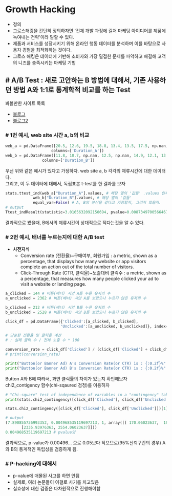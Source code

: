 # Growth Hacking
- 정의
- 그로스해킹을 간단히 정의하자면 '전체 개발 과정에 걸쳐 마케팅 아이디어를 제품에 녹여내는 전략'이라 말할 수 있다. 
- 제품과 서비스를 성장시키기 위해 온라인 행동 데이터를 분석하며 이를 바탕으로 사용자 경험을 최적화하는 것이다.
- 그로스 해킹은 데이터에 기반해 소비자와 가장 밀접한 문제를 파악하고 해결해 고객의 니즈를 충족시키는 마케팅 기법

## # A/B Test : 새로 고안하는 B 방법에 대해서, 기존 사용하던 방법 A와 1:1로 통계학적 비교를 하는 Test

봐볼만한 사이트 목록
- [블로그](https://spoqa.github.io/2012/05/15/ab-testing-basic.html)
- [블로그2](https://statkclee.github.io/statistics/stat-ab-testing.html)

### # 1번 예시, web site 시간 a, b의 비교

```python
web_a = pd.DataFrame([20.5, 12.6, 19.5, 18.8, 13.4, 13.5, 17.5, np.nan, 12.8, 17.8, np.nan, 23.1, 10.6, np.nan, 11.5], 
                    columns=['Duration_A'])
web_b = pd.DataFrame([11.8, 10.7, np.nan, 12.5, np.nan, 14.9, 12.1, 13.9, 10.3, 9.0, 13.3, 12.4, 12.5], 
                columns=['Duration_B'])
```

우선 위와 같은 예시가 있다고 가정하자. web site a, b 각각의 체류시간에 대한 데이터다.  
그리고, 이 두 데이터에 대해서, 독립표본 t-test를 한 결과를 보자  
   
```python
stats.ttest_ind(web_a["Duration_A"].values, # 해당 열의 '값들' .values 안써도 됨 (Null, 한글 없어서 괜춚)
            web_b["Duration_B"].values, # 해당 열의 '값들'
            equal_var=False) # A, B의 분산을 같다고 가정할지, 그러지 않을지.
# output
Ttest_indResult(statistic=3.0165632092150694, pvalue=0.008734970056646718)
```

결과적으로 봤을때, B에서의 체류시간이 상대적으로 적다는것을 알 수 있다.

### # 2번 예시, 배너를 누르는지에 대한 A/B test

- **사전지식**  
    - Conversion rate (전환율)~구매여부, 회원가입 : a metric, shown as a percentage, that displays how many website or app visitors complete an action out of the total number of visitors.  
    - Click-Through Rate (CTR, 클릭율)~노출대비 클릭수 : a metric, shown as a percentage, that measures how many people clicked your ad to visit a website or landing page.


```python
a_clicked = 144 # 버튼(배너) 시안 A를 누른 유저의 수
a_unclicked = 2362 # 버튼(배너) 시안 A를 보았으나 누르지 않은 유저의 수

b_clicked = 212 # 버튼(배너) 시안 B를 누른 유저의 수
b_unclicked = 2528 # 버튼(배너) 시안 B를 보았으나 누르지 않은 유저의 수

click_df = pd.DataFrame({'Clicked':[a_clicked, b_clicked], 
                        'Unclicked':[a_unclicked, b_unclicked]}, index=['Button_A', 'Button_B'])
```


```python
# 단순한 전환율 및 클릭율 계산 
# : 실제 클릭 수 / 전체 노출 수 * 100

conversion_rate = click_df['Clicked'] / (click_df['Clicked'] + click_df['Unclicked']) * 100
# print(conversion_rate)

print("Button(or Banner Ad) A's Conversion Rate(or CTR) is : {:0.2f}%".format(conversion_rate[0]))
print("Button(or Banner Ad) B's Conversion Rate(or CTR) is : {:0.2f}%".format(conversion_rate[1]))
```

Button A와 B에 따라서, 과연 클릭률의 차이가 있는지 확인해보자  
chi2_contigency 함수(chi-sqaured 검정)를 이용하자  

```python
# "Chi-square" test of independence of variables in a "contingency" table.
print(stats.chi2_contingency([click_df['Clicked'], click_df['Unclicked']]))

stats.chi2_contingency([click_df['Clicked'], click_df['Unclicked']])[1] # 2번째 return 값이 p-value에 해당

# output
(7.890855736993352, 0.004968535119697213, 1, array([[ 170.06023637,  185.93976363],
       [2335.93976363, 2554.06023637]]))
0.004968535119697213 # pvalue임

```
결과적으로, p-value가 0.00496... 으로 0.05보다 작으므로(95%신뢰구간의 경우) A와 B의 통계적인 독립성을 검증하게 됨. 


### # P-hacking에 대해서
- p-value에 매몰된 사고를 하면 안됨
- 실제로, 여러 논문들이 이걸로 사기를 치고있음
- 실효성에 대한 검증은 다차원적으로 진행해야함
